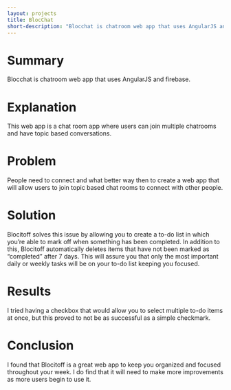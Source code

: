 ```yaml
---
layout: projects
title: BlocChat
short-description: "Blocchat is chatroom web app that uses AngularJS and firebase."
---
```


Summary
=======

Blocchat is chatroom web app that uses AngularJS and firebase.


Explanation
============

This web app is a chat room app where users can join multiple chatrooms
and have topic based conversations.

Problem
========

People need to connect and what better way then to create a web app
that will allow users to join topic based chat rooms to connect with other people.

Solution
========

Blocitoff solves this issue by allowing you to create a to-do list in which you’re able to mark off when something has been completed. In addition to this, Blocitoff automatically deletes items that have not been marked as “completed” after 7 days. This will assure you that only the most important daily or weekly tasks will be on your to-do list keeping you focused.

Results
=======

I tried having a checkbox that would allow you to select multiple to-do items at once, but this proved to not be as successful as a simple checkmark. 

Conclusion
==========

I found that Blocitoff is a great web app to keep you organized and focused throughout your week. I do find that it will need to make more improvements as more users begin to use it.
